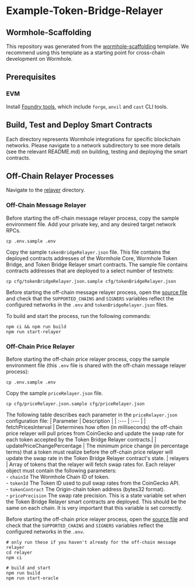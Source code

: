 # Example-Token-Bridge-Relayer

## Wormhole-Scaffolding

This repository was generated from the [wormhole-scaffolding](https://github.com/wormhole-foundation/wormhole-scaffolding) template. We recommend using this template as a starting point for cross-chain development on Wormhole.

## Prerequisites

### EVM

Install [Foundry tools](https://book.getfoundry.sh/getting-started/installation), which include `forge`, `anvil` and `cast` CLI tools.

## Build, Test and Deploy Smart Contracts

Each directory represents Wormhole integrations for specific blockchain networks. Please navigate to a network subdirectory to see more details (see the relevant README.md) on building, testing and deploying the smart contracts.

## Off-Chain Relayer Processes

Navigate to the [relayer](./relayer/) directory.

### Off-Chain Message Relayer

Before starting the off-chain message relayer process, copy the sample environment file. Add your private key, and any desired target network RPCs.

```
cp .env.sample .env
```

Copy the sample `tokenBridgeRelayer.json` file. This file contains the deployed contracts addresses of the Wormhole Core, Wormhole Token Bridge, and Token Bridge Relayer smart contracts. The sample file contains contracts addresses that are deployed to a select number of testnets:

```
cp cfg/tokenBridgeRelayer.json.sample cfg/tokenBridgeRelayer.json
```

Before starting the off-chain message relayer process, open the [source file](./relayer/src/tokenBridgeRelayer/main.ts) and check that the `SUPPORTED_CHAINS` and `SIGNERS` variables reflect the configured networks in the `.env` and `tokenBridgeRelayer.json` files.

To build and start the process, run the following commands:

```
npm ci && npm run build
npm run start-relayer
```

### Off-Chain Price Relayer

Before starting the off-chain price relayer process, copy the sample environment file (this `.env` file is shared with the off-chain message relayer process):

```
cp .env.sample .env
```

Copy the sample `priceRelayer.json` file.

```
cp cfg/priceRelayer.json.sample cfg/priceRelayer.json
```

The following table describes each parameter in the `priceRelayer.json` configuration file:
| Parameter | Description |
| :--- | :--- |
| fetchPricesInterval | Determines how often (in milliseconds) the off-chain price relayer will pull prices from CoinGecko and update the swap rate for each token accepted by the Token Bridge Relayer contracts.|
| updatePriceChangePercentage | The minimum price change (in percentage terms) that a token must realize before the off-chain price relayer will update the swap rate in the Token Bridge Relayer contract's state.
| relayers | Array of tokens that the relayer will fetch swap rates for. Each relayer object must contain the following parameters: <br /> - `chainId` The Wormhole Chain ID of token. <br /> - `tokenId` The Token ID used to pull swap rates from the CoinGecko API. <br /> - `tokenContract` The Origin-chain token address (bytes32 format). <br /> - `pricePrecision` The swap rate precision. This is a state variable set when the Token Bridge Relayer smart contracts are deployed. This should be the same on each chain. It is very important that this variable is set correctly.

Before starting the off-chain price relayer process, open the [source file](./relayer/src/priceRelayer/main.ts) and check that the `SUPPORTED_CHAINS` and `SIGNERS` variables reflect the configured networks in the `.env`.

```
# only run these if you haven't already for the off-chain message relayer
cd relayer
npm ci

# build and start
npm run build
npm run start-oracle
```
